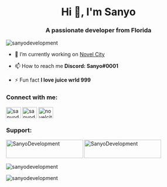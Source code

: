 <h1 align="center">Hi 👋, I'm Sanyo</h1>
<h3 align="center">A passionate developer from Florida</h3>

<p align="left"> <img src="https://komarev.com/ghpvc/?username=sanyodevelopment&label=Profile%20views&color=0e75b6&style=flat" alt="sanyodevelopment" /> </p>

- 🔭 I’m currently working on [Novel City](discord.gg/novelcity)

- 📫 How to reach me **Discord: Sanyo#0001**

- ⚡ Fun fact **I love juice wrld 999**

<h3 align="left">Connect with me:</h3>
<p align="left">
<a href="https://twitter.com/sanyodevelopment" target="blank"><img align="center" src="https://raw.githubusercontent.com/rahuldkjain/github-profile-readme-generator/master/src/images/icons/Social/twitter.svg" alt="sanyodevelopment" height="30" width="40" /></a>
<a href="https://www.youtube.com/c/sanyodevelopment" target="blank"><img align="center" src="https://raw.githubusercontent.com/rahuldkjain/github-profile-readme-generator/master/src/images/icons/Social/youtube.svg" alt="sanyodevelopment" height="30" width="40" /></a>
<a href="https://discord.gg/novelcity" target="blank"><img align="center" src="https://raw.githubusercontent.com/rahuldkjain/github-profile-readme-generator/master/src/images/icons/Social/discord.svg" alt="novelcity" height="30" width="40" /></a>
</p>

<h3 align="left">Support:</h3>
<p><a href="https://www.buymeacoffee.com/SanyoDevelopment"> <img align="left" src="https://cdn.buymeacoffee.com/buttons/v2/default-yellow.png" height="50" width="210" alt="SanyoDevelopment" /></a><a href="https://ko-fi.com/SanyoDevelopment"> <img align="left" src="https://cdn.ko-fi.com/cdn/kofi3.png?v=3" height="50" width="210" alt="SanyoDevelopment" /></a></p><br><br>

<p>&nbsp;<img align="center" src="https://github-readme-stats.vercel.app/api?username=sanyodevelopment&show_icons=true&locale=en" alt="sanyodevelopment" /></p>

<p><img align="center" src="https://github-readme-streak-stats.herokuapp.com/?user=sanyodevelopment&" alt="sanyodevelopment" /></p>
